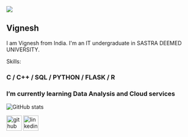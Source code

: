 ![](https://media.licdn.com/dms/image/D5616AQHVgm5rEpm1IQ/profile-displaybackgroundimage-shrink_350_1400/0/1709883660944?e=1715212800&v=beta&t=KggSVcNKbe6apiN-2Kc34Hyne9pxFILLwC-b7v4SAmA)
## Vignesh

I am Vignesh from India. I'm an IT undergraduate in SASTRA DEEMED UNIVERSITY.

Skills:
### C / C++ / SQL / PYTHON / FLASK / R

### I’m currently learning Data Analysis and Cloud services  

![GitHub stats](https://github-readme-stats.vercel.app/api?username=V-VigneshR&show_icons=true)  

[<img src='https://cdn.jsdelivr.net/npm/simple-icons@3.0.1/icons/github.svg' alt='github' height='40'>](https://github.com/V-VigneshR)  [<img src='https://cdn.jsdelivr.net/npm/simple-icons@3.0.1/icons/linkedin.svg' alt='linkedin' height='40'>](https://www.linkedin.com/in/https://www.linkedin.com/in/vignesh-r-2493062a3//)  

